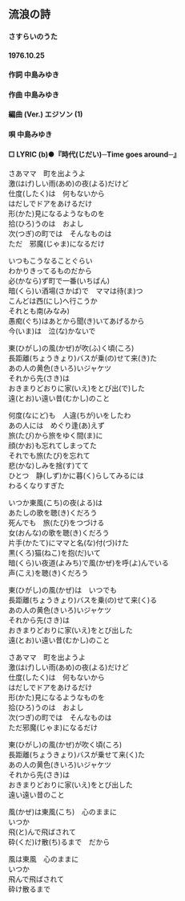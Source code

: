 ## 流浪の詩
#### さすらいのうた
#### 1976.10.25


#### 作詞        中島みゆき
#### 作曲        中島みゆき
#### 編曲 (Ver.) エジソン (1)
#### 唄          中島みゆき
#### □ LYRIC (b)●『時代(じだい)─Time goes around─』


さあママ　町を出ようよ  
激(はげ)しい雨(あめ)の夜(よる)だけど  
仕度(したく)は　何もないから  
はだしでドアをあけるだけ  
形(かた)見になるようなものを  
拾(ひろ)うのは　およし  
次(つぎ)の町では　そんなものは  
ただ　邪魔(じゃま)になるだけ  


いつもこうなることぐらい  
わかりきってるものだから  
必(かなら)ず町で一番(いちばん)  
暗(くら)い酒場(さかば)で　ママは待(ま)つ  
こんどは西(にし)へ行こうか  
それとも南(みなみ)  
愚痴(ぐち)はあとから聞(き)いてあげるから  
今(いま)は　泣(な)かないで  

東(ひがし)の風(かぜ)が吹(ふ)く頃(ころ)  
長距離(ちょうきょり)バスが乗(の)せて来(き)た  
あの人の黄色(きいろ)いジャケツ  
それから先(さき)は  
おきまりどおりに家(いえ)をとび出(で)した  
遠(とお)い遠い昔(むかし)のこと  


何度(なにど)も　人違(ちが)いをしたわ  
あの人には　めぐり逢(あ)えず  
旅(たび)から旅をゆく間(ま)に  
顔(かお)も忘れてしまってた  
それでも旅(たび)を忘れて  
悲(かな)しみを捨(す)てて  
ひとつ　静(しず)かに暮(く)らしてみるには  
わるくなりすぎた  


いつか東風(こち)の夜(よる)は  
あたしの歌を聴(き)くだろう  
死んでも　旅(たび)をつづける  
女(おんな)の歌を聴(き)くだろう  
片手(かたて)にママと名(な)付(づ)けた  
黒(くろ)猫(ねこ)を抱(だ)いて  
暗(くら)い夜道(よみち)で風(かぜ)を呼(よ)んでいる  
声(こえ)を聴(き)くだろう  

東(ひがし)の風(かぜ)は　いつでも  
長距離(ちょうきょり)バスを乗(の)せて来(く)る  
あの人の黄色(きいろ)いジャケツ  
それから先(さき)は  
おきまりどおりに家(いえ)をとび出した  
遠(とお)い遠い昔(むかし)のこと  


さあママ　町を出ようよ  
激(はげ)しい雨(あめ)の夜(よる)だけど  
仕度(したく)は　何もないから  
はだしでドアをあけるだけ  
形(かた)見になるようなものを  
拾(ひろ)うのは　およし  
次(つぎ)の町では　そんなものは  
ただ邪魔(じゃま)になるだけ  

東(ひがし)の風(かぜ)が吹く頃(ころ)  
長距離(ちょうきょり)バスが乗せて来(く)た  
あの人の黄色(きいろ)いジャケツ  
それから先(さき)は  
おきまりどおりに家(いえ)をとび出した  
遠い遠い昔のこと  

風(かぜ)は東風(こち)　心のままに  
いつか  
飛(と)んで飛ばされて  
砕(くだ)け散(ち)るまで　だから  

風は東風　心のままに  
いつか  
飛んで飛ばされて  
砕け散るまで  
